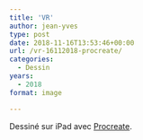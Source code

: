 ```yaml
---
title: 'VR'
author: jean-yves
type: post
date: 2018-11-16T13:53:46+00:00
url: /vr-16112018-procreate/
categories:
  - Dessin
years:
  - 2018
format: image

---
```

Dessiné sur iPad avec [Procreate](https://procreate.com/).